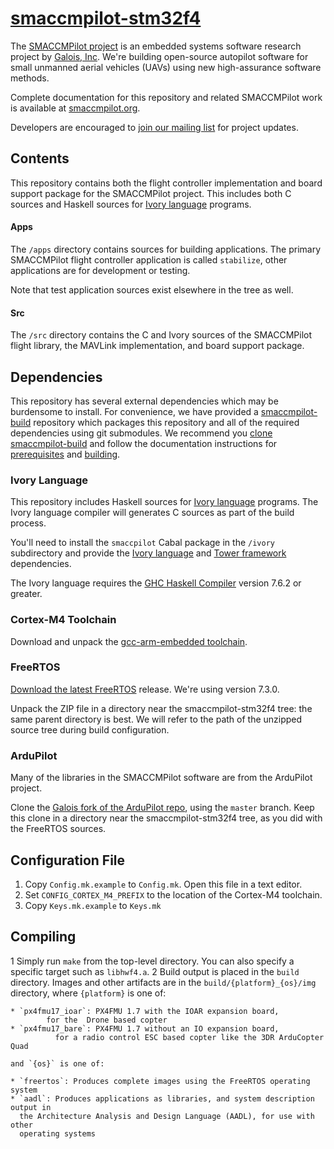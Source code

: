 [smaccmpilot-stm32f4](http://github.com/galoisinc/smaccmpilot-stm32f4)
==============================

The [SMACCMPilot project][smaccmpilot.org] is an embedded systems software
research project by [Galois, Inc][galois]. We're building open-source autopilot
software for small unmanned aerial vehicles (UAVs) using new high-assurance
software methods.

Complete documentation for this repository and related SMACCMPilot work is
available at [smaccmpilot.org][].


Developers are encouraged to [join our mailing list][list] for project
updates.

[galois]: http://corp.galois.com
[smaccmpilot.org]: http://smaccmpilot.org
[list]: http://community.galois.com/mailman/listinfo/smaccmpilot

## Contents

This repository contains both the flight controller implementation and board
support package for the SMACCMPilot project. This includes both C sources and
Haskell sources for [Ivory language][ivory] programs.

[ivory]: http://smaccmpilot.org/software/ivory-overview.html

#### Apps

The `/apps` directory contains sources for building applications. The
primary SMACCMPilot flight controller application is called `stabilize`,
other applications are for development or testing.

Note that test application sources exist elsewhere in the tree as well.

#### Src

The `/src` directory contains the C and Ivory sources of the SMACCMPilot
flight library, the MAVLink implementation, and board support package.

## Dependencies

This repository has several external dependencies which may be burdensome to
install. For convenience, we have provided a [smaccmpilot-build][] repository
which packages this repository and all of the required dependencies using git
submodules. We recommend you [clone smaccmpilot-build][smaccmpilot-build] and
follow the documentation instructions for [prerequisites][] and [building][].

[smaccmpilot-build]: http://github.com/galoisinc/smaccmpilot-build
[prerequisites]: http://smaccmpilot.org/software/prerequisites.html
[building]: http://smaccmpilot.org/software/build.html

### Ivory Language

This repository includes Haskell sources for [Ivory language][ivory] programs.
The Ivory language compiler will generates C sources as part of the build
process.

You'll need to install the `smaccpilot` Cabal package in the `/ivory` subdirectory
and provide the [Ivory language][ivory-lang] and [Tower framework][tower]
dependencies.

[ivory-lang]: http://github.com/galoisinc/ivory
[tower]: http://github.com/galoisinc/tower

The Ivory language requires the [GHC Haskell Compiler][ghc] version 7.6.2 or
greater.

[ghc]: http://www.haskell.org/ghc

### Cortex-M4 Toolchain

Download and unpack the [gcc-arm-embedded toolchain][1].

[1]:https://launchpad.net/gcc-arm-embedded

### FreeRTOS

[Download the latest FreeRTOS][2] release. We're using version 7.3.0.

Unpack the ZIP file in a directory near the smaccmpilot-stm32f4 tree: the same
parent directory is best. We will refer to the path of the unzipped source
tree during build configuration.

[2]: http://sourceforge.net/projects/freertos/files/

### ArduPilot

Many of the libraries in the SMACCMPilot software are from the ArduPilot
project.

Clone the [Galois fork of the ArduPilot repo][22], using the `master` branch.
Keep this clone in a directory near the smaccmpilot-stm32f4 tree, as you did
with the FreeRTOS sources.

[22]:https://github.com/GaloisInc/ardupilot.git

## Configuration File

  1. Copy `Config.mk.example` to `Config.mk`.  Open this file in a text editor.
  2. Set `CONFIG_CORTEX_M4_PREFIX` to the location of the Cortex-M4 toolchain.
  3. Copy `Keys.mk.example` to `Keys.mk`

## Compiling

  1 Simply run `make` from the top-level directory.  You can also specify
    a specific target such as `libhwf4.a`.
  2 Build output is placed in the `build` directory. Images and other artifacts
    are in the `build/{platform}_{os}/img` directory, where `{platform}` is one
    of:

    * `px4fmu17_ioar`: PX4FMU 1.7 with the IOAR expansion board,
            for the  Drone based copter
    * `px4fmu17_bare`: PX4FMU 1.7 without an IO expansion board,
              for a radio control ESC based copter like the 3DR ArduCopter Quad

    and `{os}` is one of:

    * `freertos`: Produces complete images using the FreeRTOS operating system
    * `aadl`: Produces applications as libraries, and system description output in
      the Architecture Analysis and Design Language (AADL), for use with other
      operating systems

